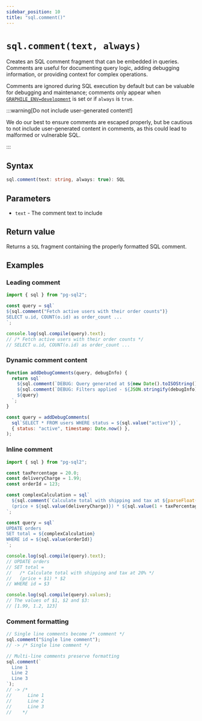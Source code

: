 ```yaml
---
sidebar_position: 10
title: "sql.comment()"
---
```


# `sql.comment(text, always)`

Creates an SQL comment fragment that can be embedded in queries. Comments are
useful for documenting query logic, adding debugging information, or providing
context for complex operations.

Comments are ignored during SQL execution by default but
can be valuable for debugging and maintenance; comments only appear when
[`GRAPHILE_ENV=development`](../development-mode.md) is set or if `always` is `true`.

:::warning[Do not include user-generated content!]

We do our best to ensure comments are escaped properly, but be cautious to not
include user-generated content in comments, as this could lead to malformed or
vulnerable SQL.

:::

## Syntax

```typescript
sql.comment(text: string, always: true): SQL
```

## Parameters

- `text` - The comment text to include

## Return value

Returns a `SQL` fragment containing the properly formatted SQL comment.

## Examples

### Leading comment

```js
import { sql } from "pg-sql2";

const query = sql`
${sql.comment("Fetch active users with their order counts")}
SELECT u.id, COUNT(o.id) as order_count ...
`;

console.log(sql.compile(query).text);
// /* Fetch active users with their order counts */
// SELECT u.id, COUNT(o.id) as order_count ...
```

### Dynamic comment content

```js
function addDebugComments(query, debugInfo) {
  return sql`
    ${sql.comment(`DEBUG: Query generated at ${new Date().toISOString()}`)}
    ${sql.comment(`DEBUG: Filters applied - ${JSON.stringify(debugInfo)}`)}
    ${query}
  `;
}

const query = addDebugComments(
  sql`SELECT * FROM users WHERE status = ${sql.value("active")}`,
  { status: "active", timestamp: Date.now() },
);
```

### Inline comment

```js
import { sql } from "pg-sql2";

const taxPercentage = 20.0;
const deliveryCharge = 1.99;
const orderId = 123;

const complexCalculation = sql`
  ${sql.comment(`Calculate total with shipping and tax at ${parseFloat(taxPercentage)}%`)}
  (price + ${sql.value(deliveryCharge)}) * ${sql.value(1 + taxPercentage / 100)}
`;

const query = sql`
UPDATE orders 
SET total = ${complexCalculation}
WHERE id = ${sql.value(orderId)}
`;

console.log(sql.compile(query).text);
// UPDATE orders
// SET total =
//   /* Calculate total with shipping and tax at 20% */
//   (price + $1) * $2
// WHERE id = $3

console.log(sql.compile(query).values);
// The values of $1, $2 and $3:
// [1.99, 1.2, 123]
```

### Comment formatting

```js
// Single line comments become /* comment */
sql.comment("Single line comment");
// -> /* Single line comment */

// Multi-line comments preserve formatting
sql.comment(`
  Line 1
  Line 2
  Line 3
`);
// -> /*
//      Line 1
//      Line 2
//      Line 3
//    */
```
